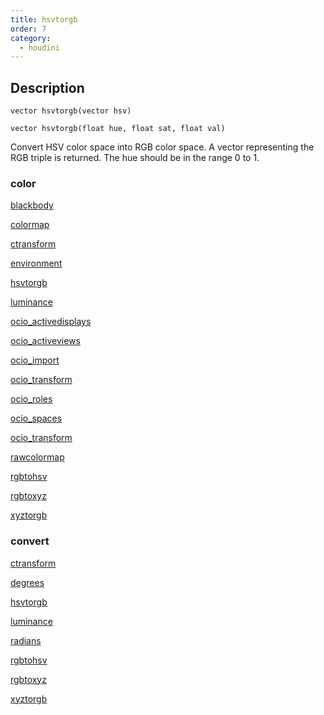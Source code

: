 ```yaml
---
title: hsvtorgb
order: 7
category:
  - houdini
---
```


## Description

`vector hsvtorgb(vector hsv)`

`vector hsvtorgb(float hue, float sat, float val)`

Convert HSV color space into RGB color space. A vector representing the RGB
triple is returned. The hue should be in the range 0 to 1.

### color

[blackbody ](blackbody.html)

[colormap ](colormap.html)

[ctransform ](ctransform.html)

[environment ](environment.html)

[hsvtorgb ](hsvtorgb.html)

[luminance ](luminance.html)

[ocio_activedisplays ](ocio_activedisplays.html)

[ocio_activeviews ](ocio_activeviews.html)

[ocio_import ](ocio_import.html)

[ocio_transform ](ocio_parsecolorspace.html)

[ocio_roles ](ocio_roles.html)

[ocio_spaces ](ocio_spaces.html)

[ocio_transform ](ocio_transform.html)

[rawcolormap ](rawcolormap.html)

[rgbtohsv ](rgbtohsv.html)

[rgbtoxyz ](rgbtoxyz.html)

[xyztorgb ](xyztorgb.html)

### convert

[ctransform ](ctransform.html)

[degrees ](degrees.html)

[hsvtorgb ](hsvtorgb.html)

[luminance ](luminance.html)

[radians ](radians.html)

[rgbtohsv ](rgbtohsv.html)

[rgbtoxyz ](rgbtoxyz.html)

[xyztorgb ](xyztorgb.html)
